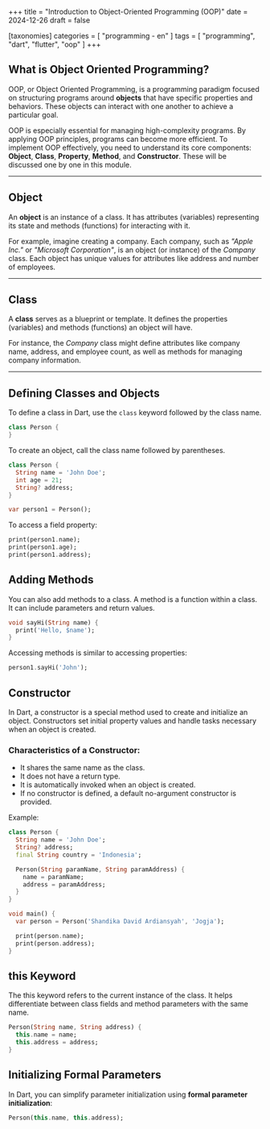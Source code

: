 +++
title = "Introduction to Object-Oriented Programming (OOP)"
date = 2024-12-26
draft = false

[taxonomies]
categories = [ "programming - en" ]
tags = [ "programming", "dart", "flutter", "oop" ]
+++

## What is Object Oriented Programming?

OOP, or Object Oriented Programming, is a programming paradigm focused on structuring programs around **objects** that have specific properties and behaviors. These objects can interact with one another to achieve a particular goal.

OOP is especially essential for managing high-complexity programs. By applying OOP principles, programs can become more efficient. To implement OOP effectively, you need to understand its core components: **Object**, **Class**, **Property**, **Method**, and **Constructor**. These will be discussed one by one in this module.

---

## Object

An **object** is an instance of a class. It has attributes (variables) representing its state and methods (functions) for interacting with it.

For example, imagine creating a company. Each company, such as *"Apple Inc."* or *"Microsoft Corporation"*, is an object (or instance) of the *Company* class. Each object has unique values for attributes like address and number of employees.

---

## Class

A **class** serves as a blueprint or template. It defines the properties (variables) and methods (functions) an object will have.

For instance, the *Company* class might define attributes like company name, address, and employee count, as well as methods for managing company information.

---

## Defining Classes and Objects

To define a class in Dart, use the `class` keyword followed by the class name.

```dart
class Person {
}
```

To create an object, call the class name followed by parentheses.
```dart
class Person {
  String name = 'John Doe';
  int age = 21;
  String? address;
}

var person1 = Person();
```

To access a field property:
```dart
print(person1.name);
print(person1.age);
print(person1.address);
```

## Adding Methods

You can also add methods to a class. A method is a function within a class. It can include parameters and return values.
```dart
void sayHi(String name) {
  print('Hello, $name');
}
```

Accessing methods is similar to accessing properties:

```dart
person1.sayHi('John');
```

## Constructor
In Dart, a constructor is a special method used to create and initialize an object. Constructors set initial property values and handle tasks necessary when an object is created.

### Characteristics of a Constructor:
- It shares the same name as the class.
- It does not have a return type.
- It is automatically invoked when an object is created.
- If no constructor is defined, a default no-argument constructor is provided.

Example:
```dart
class Person {
  String name = 'John Doe';
  String? address;
  final String country = 'Indonesia';

  Person(String paramName, String paramAddress) {
    name = paramName;
    address = paramAddress;
  }
}

void main() {
  var person = Person('Shandika David Ardiansyah', 'Jogja');

  print(person.name);
  print(person.address);
}
```
## this Keyword

The this keyword refers to the current instance of the class. It helps differentiate between class fields and method parameters with the same name.

```dart
Person(String name, String address) {
  this.name = name;
  this.address = address;
}
```

## Initializing Formal Parameters

In Dart, you can simplify parameter initialization using **formal parameter initialization**:
```dart
Person(this.name, this.address);
```
